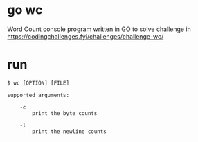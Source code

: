 # go wc

Word Count console program written in GO to solve challenge in https://codingchallenges.fyi/challenges/challenge-wc/

# run

`$ wc [OPTION] [FILE]`

    supported arguments:

        -c 
            print the byte counts
            
        -l
            print the newline counts

        